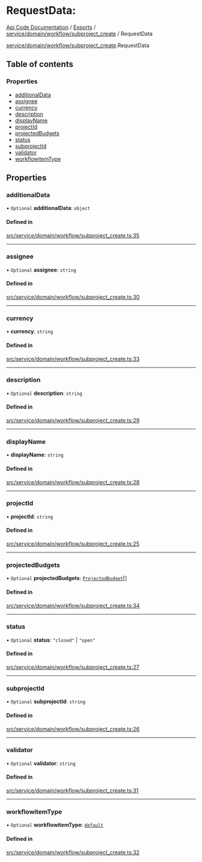 # RequestData: 
 
[Api Code Documentation](../README.md) / [Exports](../modules.md) / [service/domain/workflow/subproject\_create](../modules/service_domain_workflow_subproject_create.md) / RequestData

[service/domain/workflow/subproject_create](../modules/service_domain_workflow_subproject_create.md).RequestData

## Table of contents

### Properties

- [additionalData](service_domain_workflow_subproject_create.RequestData.md#additionaldata)
- [assignee](service_domain_workflow_subproject_create.RequestData.md#assignee)
- [currency](service_domain_workflow_subproject_create.RequestData.md#currency)
- [description](service_domain_workflow_subproject_create.RequestData.md#description)
- [displayName](service_domain_workflow_subproject_create.RequestData.md#displayname)
- [projectId](service_domain_workflow_subproject_create.RequestData.md#projectid)
- [projectedBudgets](service_domain_workflow_subproject_create.RequestData.md#projectedbudgets)
- [status](service_domain_workflow_subproject_create.RequestData.md#status)
- [subprojectId](service_domain_workflow_subproject_create.RequestData.md#subprojectid)
- [validator](service_domain_workflow_subproject_create.RequestData.md#validator)
- [workflowitemType](service_domain_workflow_subproject_create.RequestData.md#workflowitemtype)

## Properties

### additionalData

• `Optional` **additionalData**: `object`

#### Defined in

[src/service/domain/workflow/subproject_create.ts:35](https://github.com/openkfw/TruBudget/blob/aca360d/api/src/service/domain/workflow/subproject_create.ts#L35)

___

### assignee

• `Optional` **assignee**: `string`

#### Defined in

[src/service/domain/workflow/subproject_create.ts:30](https://github.com/openkfw/TruBudget/blob/aca360d/api/src/service/domain/workflow/subproject_create.ts#L30)

___

### currency

• **currency**: `string`

#### Defined in

[src/service/domain/workflow/subproject_create.ts:33](https://github.com/openkfw/TruBudget/blob/aca360d/api/src/service/domain/workflow/subproject_create.ts#L33)

___

### description

• `Optional` **description**: `string`

#### Defined in

[src/service/domain/workflow/subproject_create.ts:29](https://github.com/openkfw/TruBudget/blob/aca360d/api/src/service/domain/workflow/subproject_create.ts#L29)

___

### displayName

• **displayName**: `string`

#### Defined in

[src/service/domain/workflow/subproject_create.ts:28](https://github.com/openkfw/TruBudget/blob/aca360d/api/src/service/domain/workflow/subproject_create.ts#L28)

___

### projectId

• **projectId**: `string`

#### Defined in

[src/service/domain/workflow/subproject_create.ts:25](https://github.com/openkfw/TruBudget/blob/aca360d/api/src/service/domain/workflow/subproject_create.ts#L25)

___

### projectedBudgets

• `Optional` **projectedBudgets**: [`ProjectedBudget`](service_domain_workflow_projected_budget.ProjectedBudget.md)[]

#### Defined in

[src/service/domain/workflow/subproject_create.ts:34](https://github.com/openkfw/TruBudget/blob/aca360d/api/src/service/domain/workflow/subproject_create.ts#L34)

___

### status

• `Optional` **status**: ``"closed"`` \| ``"open"``

#### Defined in

[src/service/domain/workflow/subproject_create.ts:27](https://github.com/openkfw/TruBudget/blob/aca360d/api/src/service/domain/workflow/subproject_create.ts#L27)

___

### subprojectId

• `Optional` **subprojectId**: `string`

#### Defined in

[src/service/domain/workflow/subproject_create.ts:26](https://github.com/openkfw/TruBudget/blob/aca360d/api/src/service/domain/workflow/subproject_create.ts#L26)

___

### validator

• `Optional` **validator**: `string`

#### Defined in

[src/service/domain/workflow/subproject_create.ts:31](https://github.com/openkfw/TruBudget/blob/aca360d/api/src/service/domain/workflow/subproject_create.ts#L31)

___

### workflowitemType

• `Optional` **workflowitemType**: [`default`](../modules/service_domain_workflowitem_types_types.md#default)

#### Defined in

[src/service/domain/workflow/subproject_create.ts:32](https://github.com/openkfw/TruBudget/blob/aca360d/api/src/service/domain/workflow/subproject_create.ts#L32)
